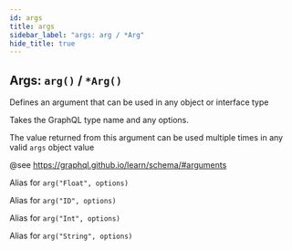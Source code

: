 ```yaml
---
id: args
title: args
sidebar_label: "args: arg / *Arg"
hide_title: true
---
```


## Args: `arg()` / `*Arg()`

Defines an argument that can be used in any object or interface type

Takes the GraphQL type name and any options.

The value returned from this argument can be used multiple times in any valid `args` object value

@see https://graphql.github.io/learn/schema/#arguments

Alias for `arg("Float", options)`

Alias for `arg("ID", options)`

Alias for `arg("Int", options)`

Alias for `arg("String", options)`
